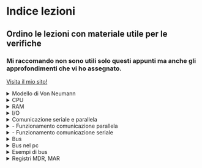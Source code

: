 # Indice lezioni
## Ordino le lezioni con materiale utile per le verifiche

### Mi raccomando non sono utili solo questi appunti ma anche gli approfondimenti che vi ho assegnato.
[Visita il mio sito!](http://mceyes.me)
<details>
<summary>Modello di Von Neumann</summary>

<table>
  <tr>
    <td>
      <p>
        Nell'architettura di Von Neumann abbiamo 2 componenti fondamentali: 
        <ul>
            <li> CPU: "central processing unit" ovvero "unità centrale di elaborazione</li>
            <li> MEMORIA CENTRALE: a livello teorico la possiamo indicare così ma nella realtà ci riferiamo alla **RAM** ("random access memory" ovvero "memoria ad accesso casuale")</li>
        </ul>
      </p>
    </td>
    <td>
      <img src="img/Neumann.png" alt="Modello" width="550"/>
    </td>
  </tr>
</table>
</details>
<details>
<summary>CPU</summary>
Composta da:

1. **ALU**: "arithmetic and logic unit" ovvero unità aritmetico logica, il cui scopo è effettuare i calcoli matematici e logici (matematica boleana)
2. **CU**: "control unit" ovvero "unità di controllo", il cui scopo è coordinare tutte le azioni necessarie per l'esecuzione di una istruzione o di un insieme di istruzioni (come abbiamo detto in classe coordina gli altri componenti nella corretta esecuzione delle istruzioni)
3. **FPU**: "floating point unit" ovvero "unità di calcolo in virgola mobile", il cui compito sono i calcoli matematici in virgola mobile
4. **RU**: "register unit" ovvero "unità di registro", il cui compito è memorizzare lo stato in cui si trova la CPU

</details>
<details>
<summary>RAM</summary>

**RANDOM ACCESS MEMORY** ovvero "memoria ad accesso casuale", definità così perchè il tempo di accesso a ciascuna locazione di memoria, non dipende dalla locazione stessa (in breve il tempo di accesso alle informazioni è sempre il medesimo sia che si trovi nelle prime locazioni che nelle ultime). Da definizione sappiamo anche essere definita come memoria **volatile** e questo dipende dal fatto che la capacità di memorizzare informazioni sia fattibile solo se alimentata  

</details>
<details>
<summary>I/O</summary>

</details>
<details>
<summary>Comunicazione seriale e parallela</summary>

</details>
<details>
<summary> - Funzionamento comunicazione parallela</summary>

</details>
<details>
<summary> - Funzionamento comunicazione seriale</summary>

</details>
<details>
<summary>Bus</summary>

</details>
<details>
<summary>Bus nel pc</summary>

</details>
<details>
<summary>Esempi di bus</summary>

</details>
<details>
<summary>Registri MDR, MAR</summary>

</details>
